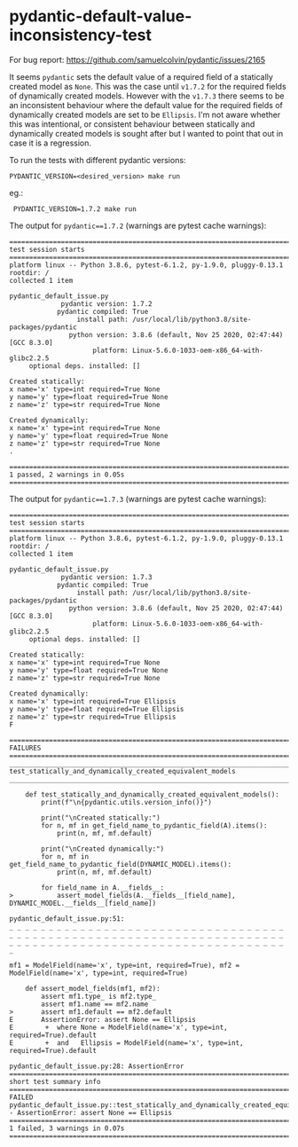 # pydantic-default-value-inconsistency-test

For bug report: https://github.com/samuelcolvin/pydantic/issues/2165

It seems `pydantic` sets the default value of a required field of a statically created model as `None`. This was the case until `v1.7.2` for the required fields of dynamically created models. However with the `v1.7.3` there seems to be an inconsistent behaviour where the default value for the required fields of dynamically created models are set to be `Ellipsis`. I'm not aware whether this was intentional, or consistent behaviour between statically and dynamically created models is sought after but I wanted to point that out in case it is a regression.

To run the tests with different pydantic versions:
```
PYDANTIC_VERSION=<desired_version> make run
```

eg.:

```
 PYDANTIC_VERSION=1.7.2 make run
```

The output for `pydantic==1.7.2` (warnings are pytest cache warnings):
```
=============================================================================================== test session starts ===============================================================================================
platform linux -- Python 3.8.6, pytest-6.1.2, py-1.9.0, pluggy-0.13.1
rootdir: /
collected 1 item                                                                                                                                                                                                  

pydantic_default_issue.py 
             pydantic version: 1.7.2
            pydantic compiled: True
                 install path: /usr/local/lib/python3.8/site-packages/pydantic
               python version: 3.8.6 (default, Nov 25 2020, 02:47:44)  [GCC 8.3.0]
                     platform: Linux-5.6.0-1033-oem-x86_64-with-glibc2.2.5
     optional deps. installed: []

Created statically:
x name='x' type=int required=True None
y name='y' type=float required=True None
z name='z' type=str required=True None

Created dynamically:
x name='x' type=int required=True None
y name='y' type=float required=True None
z name='z' type=str required=True None
.

========================================================================================== 1 passed, 2 warnings in 0.05s ==========================================================================================
```

The output for `pydantic==1.7.3` (warnings are pytest cache warnings):
```
=============================================================================================== test session starts ===============================================================================================
platform linux -- Python 3.8.6, pytest-6.1.2, py-1.9.0, pluggy-0.13.1
rootdir: /
collected 1 item                                                                                                                                                                                                  

pydantic_default_issue.py 
             pydantic version: 1.7.3
            pydantic compiled: True
                 install path: /usr/local/lib/python3.8/site-packages/pydantic
               python version: 3.8.6 (default, Nov 25 2020, 02:47:44)  [GCC 8.3.0]
                     platform: Linux-5.6.0-1033-oem-x86_64-with-glibc2.2.5
     optional deps. installed: []

Created statically:
x name='x' type=int required=True None
y name='y' type=float required=True None
z name='z' type=str required=True None

Created dynamically:
x name='x' type=int required=True Ellipsis
y name='y' type=float required=True Ellipsis
z name='z' type=str required=True Ellipsis
F

==================================================================================================== FAILURES =====================================================================================================
____________________________________________________________________________ test_statically_and_dynamically_created_equivalent_models ____________________________________________________________________________

    def test_statically_and_dynamically_created_equivalent_models():
        print(f"\n{pydantic.utils.version_info()}")
    
        print("\nCreated statically:")
        for n, mf in get_field_name_to_pydantic_field(A).items():
            print(n, mf, mf.default)
    
        print("\nCreated dynamically:")
        for n, mf in get_field_name_to_pydantic_field(DYNAMIC_MODEL).items():
            print(n, mf, mf.default)
    
        for field_name in A.__fields__:
>           assert_model_fields(A.__fields__[field_name], DYNAMIC_MODEL.__fields__[field_name])

pydantic_default_issue.py:51: 
_ _ _ _ _ _ _ _ _ _ _ _ _ _ _ _ _ _ _ _ _ _ _ _ _ _ _ _ _ _ _ _ _ _ _ _ _ _ _ _ _ _ _ _ _ _ _ _ _ _ _ _ _ _ _ _ _ _ _ _ _ _ _ _ _ _ _ _ _ _ _ _ _ _ _ _ _ _ _ _ _ _ _ _ _ _ _ _ _ _ _ _ _ _ _ _ _ _ _ _ _ _ _ _ _ _

mf1 = ModelField(name='x', type=int, required=True), mf2 = ModelField(name='x', type=int, required=True)

    def assert_model_fields(mf1, mf2):
        assert mf1.type_ is mf2.type_
        assert mf1.name == mf2.name
>       assert mf1.default == mf2.default
E       AssertionError: assert None == Ellipsis
E        +  where None = ModelField(name='x', type=int, required=True).default
E        +  and   Ellipsis = ModelField(name='x', type=int, required=True).default

pydantic_default_issue.py:28: AssertionError
============================================================================================= short test summary info =============================================================================================
FAILED pydantic_default_issue.py::test_statically_and_dynamically_created_equivalent_models - AssertionError: assert None == Ellipsis
========================================================================================== 1 failed, 3 warnings in 0.07s ==========================================================================================
```
